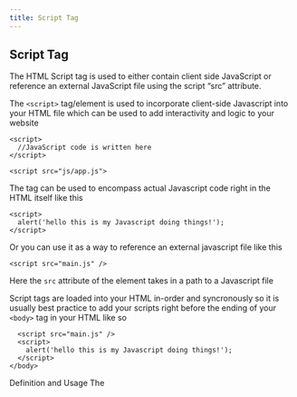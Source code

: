 ```yaml
---
title: Script Tag
---
```

## Script Tag

The HTML Script tag is used to either contain client side JavaScript or reference an external JavaScript file using the script “src” attribute.

The `<script>` tag/element is used to incorporate client-side Javascript into your HTML file which can be used to add interactivity and logic to your website 

```
<script>
  //JavaScript code is written here
</script>

<script src="js/app.js">
```

The tag can be used to encompass actual Javascript code right in the HTML itself like this
```
<script>
  alert('hello this is my Javascript doing things!');
</script>
```

Or you can use it as a way to reference an external javascript file like this
```
<script src="main.js" />
```
Here the `src` attribute of the element takes in a path to a Javascript file

Script tags are loaded into your HTML in-order and syncronously so it is usually best practice to add your scripts right before the ending of your `<body>` tag in your HTML like so
```
  <script src="main.js" />
  <script>
    alert('hello this is my Javascript doing things!');
  </script>
</body>
```
Definition and Usage
The <script> tag is used to define a client-side script (JavaScript).
Common uses for JavaScript are image manipulation, form validation, and dynamic changes of content.

Note: If the "src" attribute is present, the <script> element must be empty.

You can see the official documentation for the script element on the [MDN Docs](https://developer.mozilla.org/en-US/docs/Web/HTML/Element/script)
